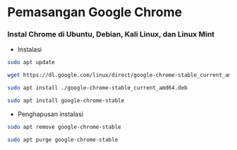 # Pemasangan Google Chrome

### Instal Chrome di Ubuntu, Debian, Kali Linux, dan Linux Mint

- Instalasi
```bash
sudo apt update
```
```bash
wget https://dl.google.com/linux/direct/google-chrome-stable_current_amd64.deb
```
```bash
sudo apt install ./google-chrome-stable_current_amd64.deb
```
```bash
sudo apt install google-chrome-stable
```

- Penghapusan instalasi
```bash
sudo apt remove google-chrome-stable
```
```bash
sudo apt purge google-chrome-stable
```